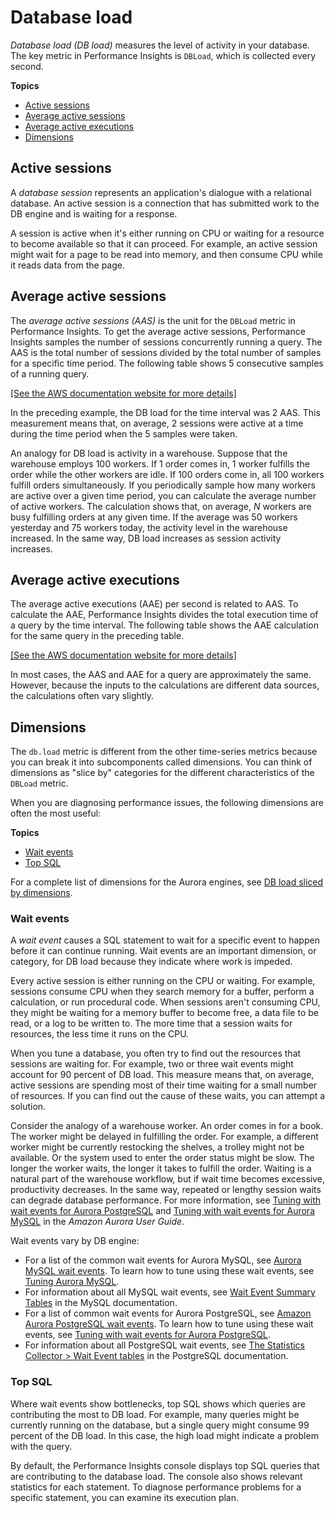 # Database load<a name="USER_PerfInsights.Overview.ActiveSessions"></a>

*Database load \(DB load\)* measures the level of activity in your database\. The key metric in Performance Insights is `DBLoad`, which is collected every second\.

**Topics**
+ [Active sessions](#USER_PerfInsights.Overview.ActiveSessions.active-sessions)
+ [Average active sessions](#USER_PerfInsights.Overview.ActiveSessions.AAS)
+ [Average active executions](#USER_PerfInsights.Overview.ActiveSessions.AAE)
+ [Dimensions](#USER_PerfInsights.Overview.ActiveSessions.dimensions)

## Active sessions<a name="USER_PerfInsights.Overview.ActiveSessions.active-sessions"></a>

A *database session* represents an application's dialogue with a relational database\. An active session is a connection that has submitted work to the DB engine and is waiting for a response\. 

A session is active when it's either running on CPU or waiting for a resource to become available so that it can proceed\. For example, an active session might wait for a page to be read into memory, and then consume CPU while it reads data from the page\. 

## Average active sessions<a name="USER_PerfInsights.Overview.ActiveSessions.AAS"></a>

The *average active sessions \(AAS\)* is the unit for the `DBLoad` metric in Performance Insights\. To get the average active sessions, Performance Insights samples the number of sessions concurrently running a query\. The AAS is the total number of sessions divided by the total number of samples for a specific time period\. The following table shows 5 consecutive samples of a running query\.

[\[See the AWS documentation website for more details\]](http://docs.aws.amazon.com/AmazonRDS/latest/AuroraUserGuide/USER_PerfInsights.Overview.ActiveSessions.html)

In the preceding example, the DB load for the time interval was 2 AAS\. This measurement means that, on average, 2 sessions were active at a time during the time period when the 5 samples were taken\.

An analogy for DB load is activity in a warehouse\. Suppose that the warehouse employs 100 workers\. If 1 order comes in, 1 worker fulfills the order while the other workers are idle\. If 100 orders come in, all 100 workers fulfill orders simultaneously\. If you periodically sample how many workers are active over a given time period, you can calculate the average number of active workers\. The calculation shows that, on average, *N* workers are busy fulfilling orders at any given time\. If the average was 50 workers yesterday and 75 workers today, the activity level in the warehouse increased\. In the same way, DB load increases as session activity increases\. 

## Average active executions<a name="USER_PerfInsights.Overview.ActiveSessions.AAE"></a>

The average active executions \(AAE\) per second is related to AAS\. To calculate the AAE, Performance Insights divides the total execution time of a query by the time interval\. The following table shows the AAE calculation for the same query in the preceding table\.

[\[See the AWS documentation website for more details\]](http://docs.aws.amazon.com/AmazonRDS/latest/AuroraUserGuide/USER_PerfInsights.Overview.ActiveSessions.html)

In most cases, the AAS and AAE for a query are approximately the same\. However, because the inputs to the calculations are different data sources, the calculations often vary slightly\.

## Dimensions<a name="USER_PerfInsights.Overview.ActiveSessions.dimensions"></a>

The `db.load` metric is different from the other time\-series metrics because you can break it into subcomponents called dimensions\. You can think of dimensions as "slice by" categories for the different characteristics of the `DBLoad` metric\.

When you are diagnosing performance issues, the following dimensions are often the most useful:

**Topics**
+ [Wait events](#USER_PerfInsights.Overview.ActiveSessions.waits)
+ [Top SQL](#USER_PerfInsights.Overview.ActiveSessions.top-sql)

For a complete list of dimensions for the Aurora engines, see [DB load sliced by dimensions](USER_PerfInsights.UsingDashboard.Components.md#USER_PerfInsights.UsingDashboard.Components.AvgActiveSessions.dims)\.

### Wait events<a name="USER_PerfInsights.Overview.ActiveSessions.waits"></a>

A *wait event* causes a SQL statement to wait for a specific event to happen before it can continue running\. Wait events are an important dimension, or category, for DB load because they indicate where work is impeded\. 

Every active session is either running on the CPU or waiting\. For example, sessions consume CPU when they search memory for a buffer, perform a calculation, or run procedural code\. When sessions aren't consuming CPU, they might be waiting for a memory buffer to become free, a data file to be read, or a log to be written to\. The more time that a session waits for resources, the less time it runs on the CPU\. 

When you tune a database, you often try to find out the resources that sessions are waiting for\. For example, two or three wait events might account for 90 percent of DB load\. This measure means that, on average, active sessions are spending most of their time waiting for a small number of resources\. If you can find out the cause of these waits, you can attempt a solution\. 

Consider the analogy of a warehouse worker\. An order comes in for a book\. The worker might be delayed in fulfilling the order\. For example, a different worker might be currently restocking the shelves, a trolley might not be available\. Or the system used to enter the order status might be slow\. The longer the worker waits, the longer it takes to fulfill the order\. Waiting is a natural part of the warehouse workflow, but if wait time becomes excessive, productivity decreases\. In the same way, repeated or lengthy session waits can degrade database performance\. For more information, see [Tuning with wait events for Aurora PostgreSQL](https://docs.aws.amazon.com/AmazonRDS/latest/AuroraUserGuide/AuroraPostgreSQL.Tuning.html) and [Tuning with wait events for Aurora MySQL](https://docs.aws.amazon.com/AmazonRDS/latest/AuroraUserGuide/AuroraMySQL.Managing.Tuning.wait-events.html) in the *Amazon Aurora User Guide*\. 

Wait events vary by DB engine: 
+ For a list of the common wait events for Aurora MySQL, see [Aurora MySQL wait events](AuroraMySQL.Reference.Waitevents.md)\. To learn how to tune using these wait events, see [Tuning Aurora MySQL](AuroraMySQL.Managing.Tuning.md)\.
+ For information about all MySQL wait events, see [Wait Event Summary Tables](https://dev.mysql.com/doc/refman/8.0/en/performance-schema-wait-summary-tables.html) in the MySQL documentation\.
+ For a list of common wait events for Aurora PostgreSQL, see [Amazon Aurora PostgreSQL wait events](AuroraPostgreSQL.Reference.Waitevents.md)\. To learn how to tune using these wait events, see [Tuning with wait events for Aurora PostgreSQL](AuroraPostgreSQL.Tuning.md)\.
+ For information about all PostgreSQL wait events, see [The Statistics Collector > Wait Event tables](https://www.postgresql.org/docs/current/monitoring-stats.html#WAIT-EVENT-TABLE) in the PostgreSQL documentation\.

### Top SQL<a name="USER_PerfInsights.Overview.ActiveSessions.top-sql"></a>

Where wait events show bottlenecks, top SQL shows which queries are contributing the most to DB load\. For example, many queries might be currently running on the database, but a single query might consume 99 percent of the DB load\. In this case, the high load might indicate a problem with the query\.

By default, the Performance Insights console displays top SQL queries that are contributing to the database load\. The console also shows relevant statistics for each statement\. To diagnose performance problems for a specific statement, you can examine its execution plan\.
